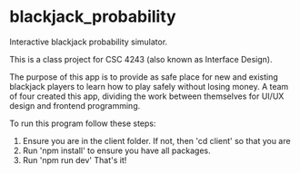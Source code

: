 # blackjack_probability
Interactive blackjack probability simulator. 

This is a class project for CSC 4243 (also known as Interface Design).

The purpose of this app is to provide as safe place for new and existing blackjack players to learn how to play safely without losing money.
A team of four created this app, dividing the work between themselves for UI/UX design and frontend programming.

To run this program follow these steps:
1. Ensure you are in the client folder. If not, then 'cd client' so that you are
2. Run 'npm install' to ensure you have all packages.
3. Run 'npm run dev'
That's it!
